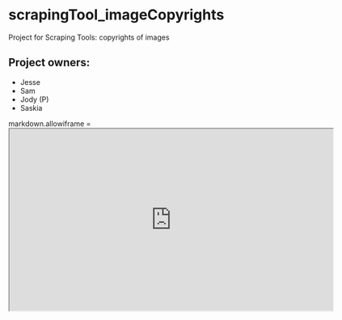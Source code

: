 # scrapingTool_imageCopyrights

Project for Scraping Tools: copyrights of images

## Project owners:
- Jesse
- Sam
- Jody (P)
- Saskia

markdown.allowiframe = <iframe src="https://player.vimeo.com/video/210241043" width="640" height="360"></iframe>
